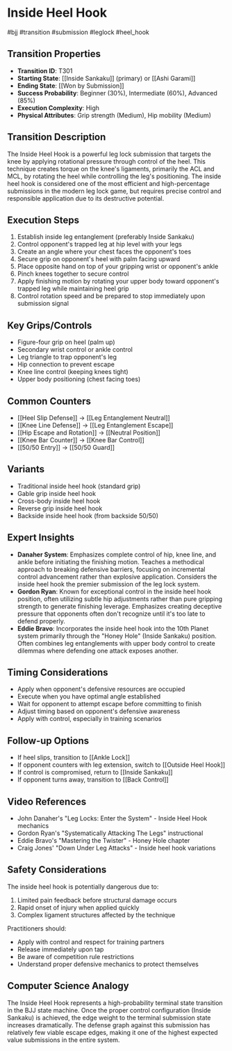 # Inside Heel Hook
#bjj #transition #submission #leglock #heel_hook

## Transition Properties
- **Transition ID**: T301
- **Starting State**: [[Inside Sankaku]] (primary) or [[Ashi Garami]]
- **Ending State**: [[Won by Submission]]
- **Success Probability**: Beginner (30%), Intermediate (60%), Advanced (85%)
- **Execution Complexity**: High
- **Physical Attributes**: Grip strength (Medium), Hip mobility (Medium)

## Transition Description
The Inside Heel Hook is a powerful leg lock submission that targets the knee by applying rotational pressure through control of the heel. This technique creates torque on the knee's ligaments, primarily the ACL and MCL, by rotating the heel while controlling the leg's positioning. The inside heel hook is considered one of the most efficient and high-percentage submissions in the modern leg lock game, but requires precise control and responsible application due to its destructive potential.

## Execution Steps
1. Establish inside leg entanglement (preferably Inside Sankaku)
2. Control opponent's trapped leg at hip level with your legs
3. Create an angle where your chest faces the opponent's toes
4. Secure grip on opponent's heel with palm facing upward
5. Place opposite hand on top of your gripping wrist or opponent's ankle
6. Pinch knees together to secure control
7. Apply finishing motion by rotating your upper body toward opponent's trapped leg while maintaining heel grip
8. Control rotation speed and be prepared to stop immediately upon submission signal

## Key Grips/Controls
- Figure-four grip on heel (palm up)
- Secondary wrist control or ankle control
- Leg triangle to trap opponent's leg
- Hip connection to prevent escape
- Knee line control (keeping knees tight)
- Upper body positioning (chest facing toes)

## Common Counters
- [[Heel Slip Defense]] → [[Leg Entanglement Neutral]]
- [[Knee Line Defense]] → [[Leg Entanglement Escape]]
- [[Hip Escape and Rotation]] → [[Neutral Position]]
- [[Knee Bar Counter]] → [[Knee Bar Control]]
- [[50/50 Entry]] → [[50/50 Guard]]

## Variants
- Traditional inside heel hook (standard grip)
- Gable grip inside heel hook
- Cross-body inside heel hook
- Reverse grip inside heel hook
- Backside inside heel hook (from backside 50/50)

## Expert Insights
- **Danaher System**: Emphasizes complete control of hip, knee line, and ankle before initiating the finishing motion. Teaches a methodical approach to breaking defensive barriers, focusing on incremental control advancement rather than explosive application. Considers the inside heel hook the premier submission of the leg lock system.
- **Gordon Ryan**: Known for exceptional control in the inside heel hook position, often utilizing subtle hip adjustments rather than pure gripping strength to generate finishing leverage. Emphasizes creating deceptive pressure that opponents often don't recognize until it's too late to defend properly.
- **Eddie Bravo**: Incorporates the inside heel hook into the 10th Planet system primarily through the "Honey Hole" (Inside Sankaku) position. Often combines leg entanglements with upper body control to create dilemmas where defending one attack exposes another.

## Timing Considerations
- Apply when opponent's defensive resources are occupied
- Execute when you have optimal angle established
- Wait for opponent to attempt escape before committing to finish
- Adjust timing based on opponent's defensive awareness
- Apply with control, especially in training scenarios

## Follow-up Options
- If heel slips, transition to [[Ankle Lock]]
- If opponent counters with leg extension, switch to [[Outside Heel Hook]]
- If control is compromised, return to [[Inside Sankaku]]
- If opponent turns away, transition to [[Back Control]]

## Video References
- John Danaher's "Leg Locks: Enter the System" - Inside Heel Hook mechanics
- Gordon Ryan's "Systematically Attacking The Legs" instructional
- Eddie Bravo's "Mastering the Twister" - Honey Hole chapter
- Craig Jones' "Down Under Leg Attacks" - Inside heel hook variations

## Safety Considerations
The inside heel hook is potentially dangerous due to:
1. Limited pain feedback before structural damage occurs
2. Rapid onset of injury when applied quickly
3. Complex ligament structures affected by the technique

Practitioners should:
- Apply with control and respect for training partners
- Release immediately upon tap
- Be aware of competition rule restrictions
- Understand proper defensive mechanics to protect themselves

## Computer Science Analogy
The Inside Heel Hook represents a high-probability terminal state transition in the BJJ state machine. Once the proper control configuration (Inside Sankaku) is achieved, the edge weight to the terminal submission state increases dramatically. The defense graph against this submission has relatively few viable escape edges, making it one of the highest expected value submissions in the entire system.
